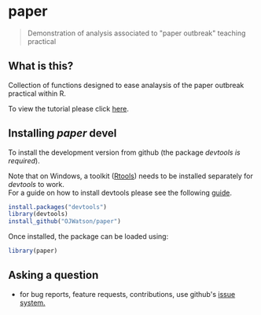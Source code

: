 # paper

> Demonstration of analysis associated to "paper outbreak" teaching practical

## What is this?

Collection of functions designed to ease analaysis of the paper outbreak practical within R.

To view the tutorial please click [here](https://cdn.rawgit.com/OJWatson/paper/5534d22a243ef8ed7dc52f8a2c798ee2f76357ee/tutorials/paper-package-tutorial.html).

## Installing *paper* devel

To install the development version from github (the package *devtools is required*).

Note that on Windows, a toolkit ([Rtools](https://cran.r-project.org/bin/windows/Rtools/)) needs to be installed separately for *devtools* to work.  
For a guide on how to install devtools please see the following [guide](https://github.com/stan-dev/rstan/wiki/Install-Rtools-for-Windows).

```r
install.packages("devtools")
library(devtools)
install_github("OJWatson/paper")
```

Once installed, the package can be loaded using:

```r
library(paper)
```

## Asking a question

- for bug reports, feature requests, contributions, use github's [issue system.](https://github.com/OJWatson/paper/issues)
